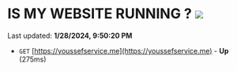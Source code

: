 # IS MY WEBSITE RUNNING ? [![](https://img.shields.io/static/v1?label=Sponsor&message=%E2%9D%A4&logo=GitHub&color=%23fe8e86)](https://github.com/sponsors/<username>)

Last updated: **1/28/2024, 9:50:20 PM**

- `GET` [https://youssefservice.me](https://youssefservice.me) - **Up** (275ms)
